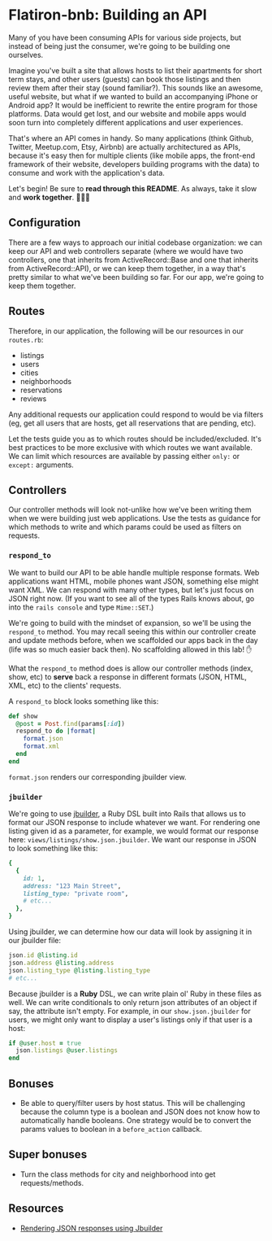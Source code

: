 

# Flatiron-bnb: Building an API

Many of you have been consuming APIs for various side projects, but instead of being just the consumer, we're going to be building one ourselves.

Imagine you've built a site that allows hosts to list their apartments for short term stays, and other users (guests) can book those listings and then review them after their stay (sound familiar?). This sounds like an awesome, useful website, but what if we wanted to build an accompanying iPhone or Android app? It would be inefficient to rewrite the entire program for those platforms. Data would get lost, and our website and mobile apps would soon turn into completely different applications and user experiences.

That's where an API comes in handy. So many applications (think Github, Twitter, Meetup.com, Etsy, Airbnb) are actually architectured as APIs, because it's easy then for multiple clients (like mobile apps, the front-end framework of their website, developers building programs with the data) to consume and work with the application's data.

Let's begin! Be sure to <strong>read through this README</strong>. As always, take it slow and <strong>work together</strong>. :couple::two_women_holding_hands::two_men_holding_hands:

## Configuration

There are a few ways to approach our initial codebase organization: we can keep our API and web controllers separate (where we would have two controllers, one that inherits from ActiveRecord::Base and one that inherits from ActiveRecord::API), or we can keep them together, in a way that's pretty similar to what we've been building so far. For our app, we're going to keep them together.

## Routes

Therefore, in our application, the following will be our resources in our `routes.rb`:

* listings
* users
* cities
* neighborhoods
* reservations
* reviews

Any additional requests our application could respond to would be via filters (eg, get all users that are hosts, get all reservations that are pending, etc).

Let the tests guide you as to which routes should be included/excluded. It's best practices to be more exclusive with which routes we want available. We can limit which resources are available by passing either `only:` or `except:` arguments.

## Controllers

Our controller methods will look not-unlike how we've been writing them when we were building just web applications. Use the tests as guidance for which methods to write and which params could be used as filters on requests.

### `respond_to`

We want to build our API to be able handle multiple response formats. Web applications want HTML, mobile phones want JSON, something else might want XML. We can respond with many other types, but let's just focus on JSON right now. (If you want to see all of the types Rails knows about, go into the `rails console` and type `Mime::SET`.)

We're going to build with the mindset of expansion, so we'll be using the `respond_to` method. You may recall seeing this within our controller create and update methods before, when we scaffolded our apps back in the day (life was so much easier back then). No scaffolding allowed in this lab! :hand:

What the `respond_to` method does is allow our controller methods (index, show, etc) to <strong>serve</strong> back a response in different formats (JSON, HTML, XML, etc) to the clients' requests.

A `respond_to` block looks something like this:

```ruby
def show
  @post = Post.find(params[:id])
  respond_to do |format|
    format.json
    format.xml
  end
end
```

`format.json` renders our corresponding jbuilder view.

### `jbuilder`

We're going to use [jbuilder](https://github.com/rails/jbuilder), a Ruby DSL built into Rails that allows us to format our JSON response to include whatever we want. For rendering one listing given id as a parameter, for example, we would format our response here: `views/listings/show.json.jbuilder`. We want our response in JSON to look something like this:

```ruby
{
  {
    id: 1,
    address: "123 Main Street",
    listing_type: "private room",
    # etc...
  },
}
```

Using jbuilder, we can determine how our data will look by assigning it in our jbuilder file:

```ruby
json.id @listing.id
json.address @listing.address
json.listing_type @listing.listing_type
# etc...
```

Because jbuilder is a <strong>Ruby</strong> DSL, we can write plain ol' Ruby in these files as well. We can write conditionals to only return json attributes of an object if say, the attribute isn't empty. For example, in our `show.json.jbuilder` for users, we might only want to display a user's listings only if that user is a host:

```ruby
if @user.host = true
  json.listings @user.listings
end
```

## Bonuses

* Be able to query/filter users by host status. This will be challenging because the column type is a boolean and JSON does not know how to automatically handle booleans. One strategy would be to convert the params values to boolean in a `before_action` callback.

## Super bonuses

* Turn the class methods for city and neighborhood into get requests/methods.

## Resources
* [Rendering JSON responses using Jbuilder](http://www.multunus.com/blog/2014/03/using-jbuilder-instead-erb-rendering-json-response/)
